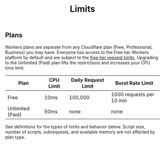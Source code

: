 ﻿---
title: Limits
weight: 4
---

## Plans

Workers plans are separate from any Cloudflare plan (Free, Professional, Business) you may have. Everyone has access to the Free tier Workers platform by default and are subject to the [free tier request limits](#request-limits). Upgrading to the Unlimited (Paid) plan lifts the restrictions and increases your CPU time limit.

| Plan             | CPU Limit | Daily Request Limit | Burst Rate Limit         |
| ---------------- | --------- | ------------------- | ------------------------ |
| Free             | 10ms      | 100,000             | 1000 requests per 10 min |
| Unlimited (Paid) | 50ms      | none                | none                     |

See definitions for the types of limits and behavior below.
Script size, number of scripts, subrequests, and available memory are not affected by plan type.
